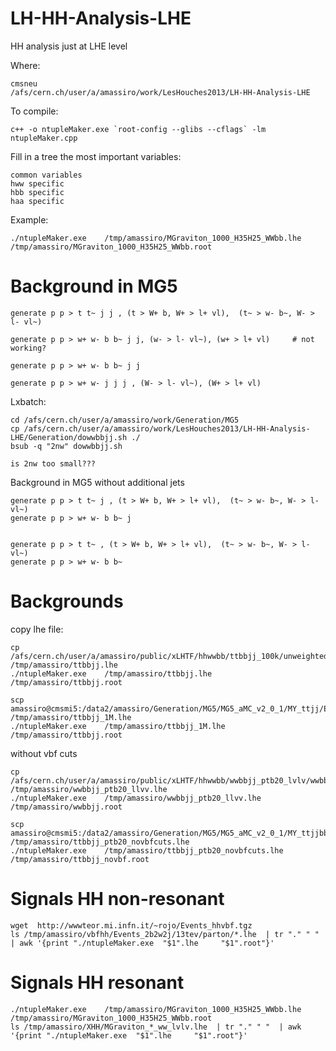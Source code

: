 LH-HH-Analysis-LHE
==================

HH analysis just at LHE level

Where:

    cmsneu
    /afs/cern.ch/user/a/amassiro/work/LesHouches2013/LH-HH-Analysis-LHE


To compile:

    c++ -o ntupleMaker.exe `root-config --glibs --cflags` -lm ntupleMaker.cpp


Fill in a tree the most important variables:

    common variables
    hww specific
    hbb specific
    haa specific


Example:

    ./ntupleMaker.exe    /tmp/amassiro/MGraviton_1000_H35H25_WWbb.lhe    /tmp/amassiro/MGraviton_1000_H35H25_WWbb.root





Background in MG5
==================

    generate p p > t t~ j j , (t > W+ b, W+ > l+ vl),  (t~ > w- b~, W- > l- vl~)

    generate p p > w+ w- b b~ j j, (w- > l- vl~), (w+ > l+ vl)     # not working?

    generate p p > w+ w- b b~ j j

    generate p p > w+ w- j j j , (W- > l- vl~), (W+ > l+ vl)

Lxbatch:

    cd /afs/cern.ch/user/a/amassiro/work/Generation/MG5
    cp /afs/cern.ch/user/a/amassiro/work/LesHouches2013/LH-HH-Analysis-LHE/Generation/dowwbbjj.sh ./
    bsub -q "2nw" dowwbbjj.sh

    is 2nw too small???


Background in MG5 without additional jets


    generate p p > t t~ j , (t > W+ b, W+ > l+ vl),  (t~ > w- b~, W- > l- vl~)
    generate p p > w+ w- b b~ j


    generate p p > t t~ , (t > W+ b, W+ > l+ vl),  (t~ > w- b~, W- > l- vl~)
    generate p p > w+ w- b b~




Backgrounds
=======

copy lhe file:

    cp /afs/cern.ch/user/a/amassiro/public/xLHTF/hhwwbb/ttbbjj_100k/unweighted_events.lhe /tmp/amassiro/ttbbjj.lhe
    ./ntupleMaker.exe    /tmp/amassiro/ttbbjj.lhe    /tmp/amassiro/ttbbjj.root

    scp amassiro@cmsmi5:/data2/amassiro/Generation/MG5/MG5_aMC_v2_0_1/MY_ttjj/Events/run_02/unweighted_events.lhe /tmp/amassiro/ttbbjj_1M.lhe
    ./ntupleMaker.exe    /tmp/amassiro/ttbbjj_1M.lhe    /tmp/amassiro/ttbbjj.root

without vbf cuts

    cp  /afs/cern.ch/user/a/amassiro/public/xLHTF/hhwwbb/wwbbjj_ptb20_lvlv/wwbbjj_ptb20_llvv.lhe  /tmp/amassiro/wwbbjj_ptb20_llvv.lhe
    ./ntupleMaker.exe    /tmp/amassiro/wwbbjj_ptb20_llvv.lhe    /tmp/amassiro/wwbbjj.root

    scp amassiro@cmsmi5:/data2/amassiro/Generation/MG5/MG5_aMC_v2_0_1/MY_ttjjbb_noVBFcuts/Events/run_01/unweighted_events.lhe /tmp/amassiro/ttbbjj_ptb20_novbfcuts.lhe
    ./ntupleMaker.exe    /tmp/amassiro/ttbbjj_ptb20_novbfcuts.lhe    /tmp/amassiro/ttbbjj_novbf.root





Signals HH non-resonant
=======

    wget  http://wwwteor.mi.infn.it/~rojo/Events_hhvbf.tgz
    ls /tmp/amassiro/vbfhh/Events_2b2w2j/13tev/parton/*.lhe  | tr "." " "  | awk '{print "./ntupleMaker.exe  "$1".lhe     "$1".root"}'



Signals HH resonant
=======

    ./ntupleMaker.exe    /tmp/amassiro/MGraviton_1000_H35H25_WWbb.lhe    /tmp/amassiro/MGraviton_1000_H35H25_WWbb.root
    ls /tmp/amassiro/XHH/MGraviton_*_ww_lvlv.lhe  | tr "." " "  | awk '{print "./ntupleMaker.exe  "$1".lhe     "$1".root"}'






